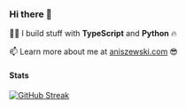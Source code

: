 ### Hi there 👋

👨‍💻 I build stuff with **TypeScript** and **Python** 🔥

📫 Learn more about me at [aniszewski.com](https://aniszewski.netlify.app/) 😎

#### Stats
[![GitHub Streak](https://streak-stats.demolab.com?user=jaqb8&theme=whatsapp-dark&hide_border=true)](https://git.io/streak-stats)

